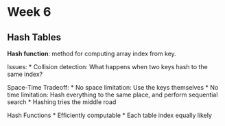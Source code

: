 # Week 6

## Hash Tables

**Hash function**: method for computing array index from key. 

Issues: 
    * Collision detection: What happens when two keys hash to the same index? 


Space-Time Tradeoff: 
    * No space limitation: Use the keys themselves
    * No time limitation: Hash everything to the same place, and perform sequential search
    * Hashing tries the middle road 

Hash Functions
    * Efficiently computable
    * Each table index equally likely 
    